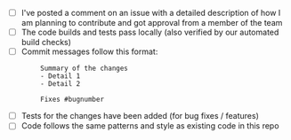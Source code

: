 <!--
Please check whether the PR fulfills these requirements
-->

- [ ] I've posted a comment on an issue with a detailed description of how I am planning to contribute and got approval from a member of the team
- [ ] The code builds and tests pass locally (also verified by our automated build checks)
- [ ] Commit messages follow this format:
```
        Summary of the changes
        - Detail 1
        - Detail 2

        Fixes #bugnumber
```
- [ ] Tests for the changes have been added (for bug fixes / features)
- [ ] Code follows the same patterns and style as existing code in this repo
